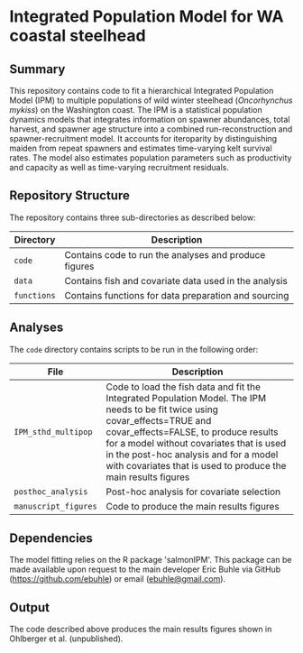 # Integrated Population Model for WA coastal steelhead

## Summary
This repository contains code to fit a hierarchical Integrated Population Model (IPM) to multiple populations of wild winter steelhead (_Oncorhynchus mykiss_) on the Washington coast. The IPM is a statistical population dynamics models that integrates information on spawner abundances, total harvest, and spawner age structure into a combined run-reconstruction and spawner-recruitment model. It accounts for iteroparity by distinguishing maiden from repeat spawners and estimates time-varying kelt survival rates. The model also estimates population parameters such as productivity and capacity as well as time-varying recruitment residuals.

## Repository Structure 
The repository contains three sub-directories as described below:

| Directory   | Description                                           |
| ----------- | ----------------------------------------------------- |
| `code`      | Contains code to run the analyses and produce figures |
| `data`      | Contains fish and covariate data used in the analysis |
| `functions` | Contains functions for data preparation and sourcing  |

## Analyses
The `code` directory contains scripts to be run in the following order:

| File                 | Description                                  |
| -------------------- | -------------------------------------------- |
| `IPM_sthd_multipop`  | Code to load the fish data and fit the Integrated Population Model. The IPM needs to be fit twice using covar_effects=TRUE and covar_effects=FALSE, to produce results for a model without covariates that is used in the post-hoc analysis and for a model with covariates that is used to produce the main results figures |
| `posthoc_analysis`   | Post-hoc analysis for covariate selection |
| `manuscript_figures` | Code to produce the main results figures |

## Dependencies
The model fitting relies on the R package 'salmonIPM'. This package can be made available upon request to the main developer Eric Buhle via GitHub (https://github.com/ebuhle) or email (<ebuhle@gmail.com>).

## Output
The code described above produces the main results figures shown in Ohlberger et al. (unpublished).

